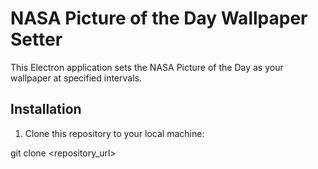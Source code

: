 # NASA Picture of the Day Wallpaper Setter

This Electron application sets the NASA Picture of the Day as your wallpaper at specified intervals.

## Installation

1. Clone this repository to your local machine:

git clone <repository_url>